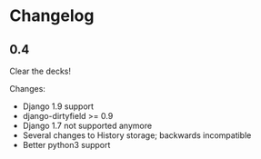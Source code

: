 Changelog
=========

0.4
-----

Clear the decks!

Changes:
 - Django 1.9 support
 - django-dirtyfield >= 0.9
 - Django 1.7 not supported anymore
 - Several changes to History storage; backwards incompatible
 - Better python3 support

